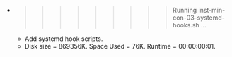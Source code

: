 * >>>>>>>>> Running inst-min-con-03-systemd-hooks.sh ...
  * Add systemd hook scripts.
  * Disk size = 869356K. Space Used = 76K. Runtime = 00:00:00:01.
